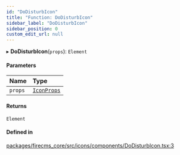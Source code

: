 ```yaml
---
id: "DoDisturbIcon"
title: "Function: DoDisturbIcon"
sidebar_label: "DoDisturbIcon"
sidebar_position: 0
custom_edit_url: null
---
```


▸ **DoDisturbIcon**(`props`): `Element`

#### Parameters

| Name | Type |
| :------ | :------ |
| `props` | [`IconProps`](../types/IconProps.md) |

#### Returns

`Element`

#### Defined in

[packages/firecms_core/src/icons/components/DoDisturbIcon.tsx:3](https://github.com/FireCMSco/firecms/blob/d45f3739/packages/firecms_core/src/icons/components/DoDisturbIcon.tsx#L3)
